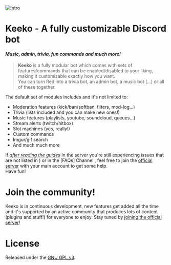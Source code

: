 ![intro](http://imgur.com/gallery/I8GCojs)

# Keeko - A fully customizable Discord bot
#### *Music, admin, trivia, fun commands and much more!*

> **Keeko** is a fully modular bot which comes with sets of features/commands that can be enabled/disabled to your liking, making it customizable exactly how you want.  
You can turn Red into a trivia bot, an admin bot, a music bot (...) or all of these together.  

The default set of modules includes and it's not limited to:
* Moderation features (kick/ban/softban, filters, mod-log...)
* Trivia (lists included and you can make new ones!)
* Music features (playlists, youtube, soundcloud, queues...)
* Stream alerts (twitch/hitbox)
* Slot machines (yes, really!)
* Custom commands
* Imgur/gif search
* And much much more



If [*after reading the guides*](https://discord.gg/dxqFtjR) In the server you're still experiencing issues that are not listed in ) or in the [FAQs] Channel , feel free to join the [official server](https://discord.gg/dxqFtjR) with your main account to get some help.  
Have fun!

# Join the community!

Keeko is in continuous development, new features get added all the time and it's supported by an active community that produces lots of content (plugins and stuff!) for everyone to enjoy. Stay tuned by [joining the official server](https://discord.gg/dxqFtjR)!

# License

Released under the [GNU GPL v3](LICENSE).
